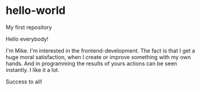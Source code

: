 # hello-world
My first repository

Hello everybody!

I'm Mike. I'm interested in the frontend-development.
The fact is that I get a huge moral satisfaction, when I create or improve something with my own hands.
And in programming the results of yours actions can be seen instantly. I like it a lot.

Success to all!

